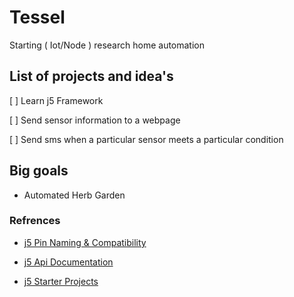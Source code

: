 # Tessel
Starting ( Iot/Node ) research home automation

## List of projects and idea's

[ ] Learn j5 Framework

[ ] Send sensor information to a webpage

[ ] Send sms when a particular sensor meets a particular condition

## Big goals

- Automated Herb Garden 


### Refrences

- [j5 Pin Naming & Compatibility](https://github.com/rwaldron/tessel-io/#pin-naming-guide)

- [j5 Api Documentation](http://johnny-five.io/api/)

- [j5 Starter Projects](https://learn.sparkfun.com/tutorials/experiment-guide-for-the-johnny-five-inventors-kit/introduction-to-the-johnny-five-inventors-kit)